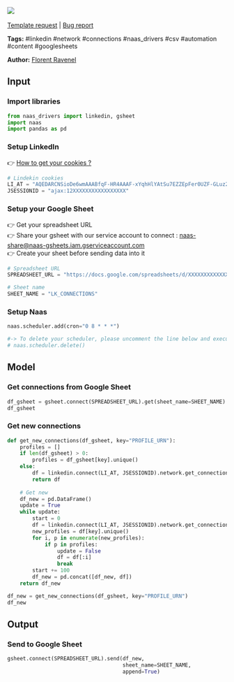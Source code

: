 <a href="https://app.naas.ai/user-redirect/naas/downloader?url=https://raw.githubusercontent.com/jupyter-naas/awesome-notebooks/master/LinkedIn/LinkedIn_Send_connections_from_network_to_gsheet.ipynb" target="_parent"><img src="https://naasai-public.s3.eu-west-3.amazonaws.com/open_in_naas.svg"/></a><br><br><a href="https://github.com/jupyter-naas/awesome-notebooks/issues/new?assignees=&labels=&template=template-request.md&title=Tool+-+Action+of+the+notebook+">Template request</a> | <a href="https://github.com/jupyter-naas/awesome-notebooks/issues/new?assignees=&labels=bug&template=bug_report.md&title=LinkedIn+-+Send+connections+from+network+to+gsheet:+Error+short+description">Bug report</a>

**Tags:** #linkedin #network #connections #naas_drivers #csv #automation #content #googlesheets

**Author:** [Florent Ravenel](https://www.linkedin.com/in/florent-ravenel/)

## Input

### Import libraries


```python
from naas_drivers import linkedin, gsheet
import naas
import pandas as pd
```

### Setup LinkedIn
👉 <a href='https://www.notion.so/LinkedIn-driver-Get-your-cookies-d20a8e7e508e42af8a5b52e33f3dba75'>How to get your cookies ?</a>


```python
# Lindekin cookies
LI_AT = "AQEDARCNSioDe6wmAAABfqF-HR4AAAF-xYqhHlYAtSu7EZZEpFer0UZF-GLuz2DNSz4asOOyCRxPGFjenv37irMObYYgxxxxxxx"
JSESSIONID = "ajax:12XXXXXXXXXXXXXXXXX"
```

### Setup your Google Sheet
👉 Get your spreadsheet URL<br>
👉 Share your gsheet with our service account to connect : naas-share@naas-gsheets.iam.gserviceaccount.com<br>
👉 Create your sheet before sending data into it


```python
# Spreadsheet URL
SPREADSHEET_URL = "https://docs.google.com/spreadsheets/d/XXXXXXXXXXXXXXXXXXXX"

# Sheet name
SHEET_NAME = "LK_CONNECTIONS"
```

### Setup Naas


```python
naas.scheduler.add(cron="0 8 * * *")

#-> To delete your scheduler, please uncomment the line below and execute this cell
# naas.scheduler.delete()
```

## Model

### Get connections from Google Sheet


```python
df_gsheet = gsheet.connect(SPREADSHEET_URL).get(sheet_name=SHEET_NAME)
df_gsheet
```

### Get new connections


```python
def get_new_connections(df_gsheet, key="PROFILE_URN"):
    profiles = []
    if len(df_gsheet) > 0:
        profiles = df_gsheet[key].unique()
    else:
        df = linkedin.connect(LI_AT, JSESSIONID).network.get_connections(limit=-1)
        return df
    
    # Get new
    df_new = pd.DataFrame()
    update = True
    while update:
        start = 0
        df = linkedin.connect(LI_AT, JSESSIONID).network.get_connections(start=start, count=100, limit=100)
        new_profiles = df[key].unique()
        for i, p in enumerate(new_profiles):
            if p in profiles:
                update = False
                df = df[:i]
                break
        start += 100
        df_new = pd.concat([df_new, df])
    return df_new

df_new = get_new_connections(df_gsheet, key="PROFILE_URN")
df_new
```

## Output

### Send to Google Sheet


```python
gsheet.connect(SPREADSHEET_URL).send(df_new,
                                     sheet_name=SHEET_NAME,
                                     append=True)
```

